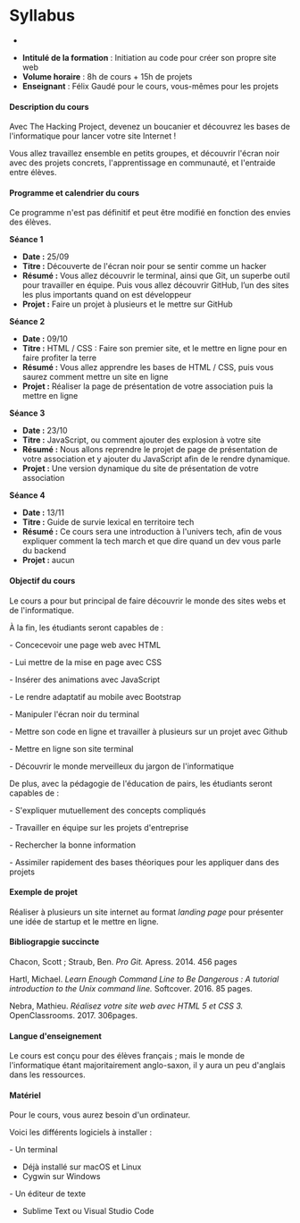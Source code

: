 # Syllabus
-

* **Intitulé de la formation** : Initiation au code pour créer son propre site web
* **Volume horaire** : 8h de cours + 15h de projets
* **Enseignant** : Félix Gaudé pour le cours, vous-mêmes pour les projets

#### **Description du cours** 
Avec The Hacking Project, devenez un boucanier et découvrez les bases de l'informatique pour lancer votre site Internet !

Vous allez travaillez ensemble en petits groupes, et découvrir l'écran noir avec des projets concrets, l'apprentissage en communauté, et l'entraide entre élèves.

#### **Programme et calendrier du cours**
Ce programme n'est pas définitif et peut être modifié en fonction des envies des élèves.

**Séance 1**

* **Date :** 25/09
* **Titre :** Découverte de l'écran noir pour se sentir comme un hacker
* **Résumé :** Vous allez découvrir le terminal, ainsi que Git, un superbe outil pour travailler en équipe. Puis vous allez découvrir GitHub, l’un des sites les plus importants quand on est développeur
* **Projet :** Faire un projet à plusieurs et le mettre sur GitHub

**Séance 2**

* **Date :** 09/10
* **Titre :** HTML / CSS : Faire son premier site, et le mettre en ligne pour en faire profiter la terre
* **Résumé :** Vous allez apprendre les bases de HTML / CSS, puis vous saurez comment mettre un site en ligne
* **Projet :** Réaliser la page de présentation de votre association puis la mettre en ligne

**Séance 3**

* **Date :** 23/10
* **Titre :** JavaScript, ou comment ajouter des explosion à votre site
* **Résumé :** Nous allons reprendre le projet de page de présentation de votre association et y ajouter du JavaScript afin de le rendre dynamique.
* **Projet :** Une version dynamique du site de présentation de votre association

**Séance 4**

* **Date :** 13/11
* **Titre :** Guide de survie lexical en territoire tech
* **Résumé :** Ce cours sera une introduction à l'univers tech, afin de vous expliquer comment la tech march et que dire quand un dev vous parle du backend
* **Projet :** aucun

#### **Objectif du cours**

Le cours a pour but principal de faire découvrir le monde des sites webs et de l'informatique.

À la fin, les étudiants seront capables de :

*-*  Concecevoir une page web avec HTML

*-* Lui mettre de la mise en page avec CSS

*-* Insérer des animations avec JavaScript

*-* Le rendre adaptatif au mobile avec Bootstrap

*-* Manipuler l'écran noir du terminal

*-* Mettre son code en ligne et travailler à plusieurs sur un projet avec Github

*-* Mettre en ligne son site terminal

*-* Découvrir le monde merveilleux du jargon de l'informatique

De plus, avec la pédagogie de l'éducation de pairs, les étudiants seront capables de :

*-* S'expliquer mutuellement des concepts compliqués

*-* Travailler en équipe sur les projets d'entreprise

*-* Rechercher la bonne information

*-* Assimiler rapidement des bases théoriques pour les appliquer dans des projets

#### **Exemple de projet**
Réaliser à plusieurs un site internet au format _landing page_ pour présenter une idée de startup et le mettre en ligne.

#### **Bibliograpgie succincte**
Chacon, Scott ; Straub, Ben. _Pro Git._ Apress. 2014. 456 pages

Hartl, Michael. _Learn Enough Command Line to Be Dangerous : A tutorial introduction to the Unix command line._ Softcover. 2016. 85 pages.

Nebra, Mathieu. _Réalisez votre site web avec HTML 5 et CSS 3._ OpenClassrooms. 2017. 306pages.

#### **Langue d'enseignement**
Le cours est conçu pour des élèves français ; mais le monde de l'informatique étant majoritairement anglo-saxon, il y aura un peu d'anglais dans les ressources.

#### **Matériel**
Pour le cours, vous aurez besoin d'un ordinateur.

Voici les différents logiciels à installer :

*-* Un terminal

* Déjà installé sur macOS et Linux
* Cygwin sur Windows

*-* Un éditeur de texte

* Sublime Text ou Visual Studio Code

